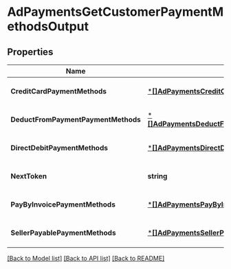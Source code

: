 # AdPaymentsGetCustomerPaymentMethodsOutput

## Properties
Name | Type | Description | Notes
------------ | ------------- | ------------- | -------------
**CreditCardPaymentMethods** | [***[]AdPaymentsCreditCardPaymentMethod**](array.md) |  | [optional] [default to null]
**DeductFromPaymentPaymentMethods** | [***[]AdPaymentsDeductFromPaymentPaymentMethod**](array.md) |  | [optional] [default to null]
**DirectDebitPaymentMethods** | [***[]AdPaymentsDirectDebitPaymentMethod**](array.md) |  | [optional] [default to null]
**NextToken** | **string** |  | [optional] [default to null]
**PayByInvoicePaymentMethods** | [***[]AdPaymentsPayByInvoicePaymentMethod**](array.md) |  | [optional] [default to null]
**SellerPayablePaymentMethods** | [***[]AdPaymentsSellerPayablePaymentMethod**](array.md) |  | [optional] [default to null]

[[Back to Model list]](../README.md#documentation-for-models) [[Back to API list]](../README.md#documentation-for-api-endpoints) [[Back to README]](../README.md)

